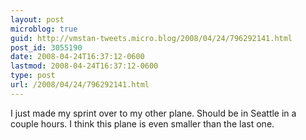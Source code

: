 ```yaml
---
layout: post
microblog: true
guid: http://vmstan-tweets.micro.blog/2008/04/24/796292141.html
post_id: 3055190
date: 2008-04-24T16:37:12-0600
lastmod: 2008-04-24T16:37:12-0600
type: post
url: /2008/04/24/796292141.html
---
```

I just made my sprint over to my other plane. Should be in Seattle in a couple hours. I think this plane is even smaller than the last one.
